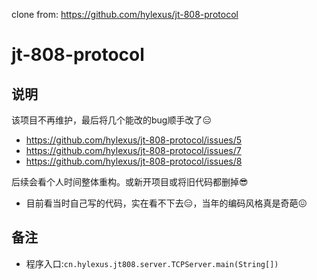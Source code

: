 clone from: https://github.com/hylexus/jt-808-protocol

# jt-808-protocol

## 说明

该项目不再维护，最后将几个能改的bug顺手改了😑

- https://github.com/hylexus/jt-808-protocol/issues/5
- https://github.com/hylexus/jt-808-protocol/issues/7
- https://github.com/hylexus/jt-808-protocol/issues/8

后续会看个人时间整体重构。或新开项目或将旧代码都删掉😎

- 目前看当时自己写的代码，实在看不下去😑，当年的编码风格真是奇葩😖


## 备注

- 程序入口:```cn.hylexus.jt808.server.TCPServer.main(String[])```


